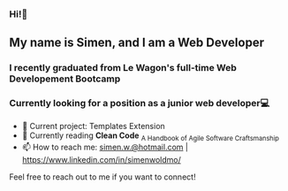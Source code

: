 ### Hi!👋
## My name is Simen, and I am a Web Developer 
### I recently graduated from Le Wagon's full-time Web Developement Bootcamp 
### Currently looking for a position as a junior web developer💻 

- 🔭 Current project: Templates Extension
- 🌱 Currently reading **Clean Code** <sub>A Handbook of Agile Software Craftsmanship</sub>
- 📫 How to reach me: simen.w.@hotmail.com | https://www.linkedin.com/in/simenwoldmo/

Feel free to reach out to me if you want to connect! 



<!--
**Pimrocket/Pimrocket** is a ✨ _special_ ✨ repository because its `README.md` (this file) appears on your GitHub profile.

Here are some ideas to get you started:

- 🔭 I’m currently working on Templates Extension
- 🌱 Currently reading **Clean Code** A Handbook of Agile Software Craftsmanship
- 👯 I’m looking to collaborate on ...
- 🤔 I’m looking for help with ...
- 💬 Ask me about ...
- 📫 How to reach me: simen.w.@hotmail.com 
- 😄 Pronouns: ...
- ⚡ Fun fact: ...
-->
